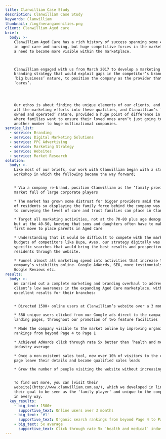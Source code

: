 ```yaml
---
title: Clanwilliam Case Study
description: Clanwilliam Case Study
keywords: Clanwilliam
thumbnail: /img/nerangamenities.png
client: Clanwilliam Aged care
brief:
  body: >-
    Clanwilliam Aged Care has a rich history of success spanning some 40 years
    in aged care and nursing, but huge competitive forces in the market created
    a need to become more visible within the marketplace.

     

    Clanwilliam engaged with us from March 2017 to develop a marketing and
    branding strategy that would exploit gaps in the competitor’s branding and
    ‘big business’ nature, to position the company as the provider that truly
    ‘cares’.




    Our ethos is about finding the unique elements of our clients, and pouring
    all the marketing efforts into these qualities, and Clanwilliam’s ‘family
    owned and operated’ nature, provided a huge point of difference in a market
    where families want to ensure their loved ones aren’t just going to be
    another number to huge multinational companies.
service_list:
  - service: Branding
  - service: Digital Marketing Solutions
  - service: PPC Advertising
  - service: Marketing Strategy
  - service: Websites
  - service: Market Research
solution:
  body: >-
    Like most of our briefs, our work with Clanwilliam began with a strategy
    workshop in which the following became the way forward;


    * Via a company re-brand, position Clanwilliam as the ‘family provider’ in a
    market full of large corporate players

    * The market has grown some distrust for bigger providers amid the treatment
    of residents so displaying the family force behind the company was crucial
    to conveying the level of care and trust families can place in Clanwilliam

    * Target all marketing activities, not at the 70-80 plus age demographic,
    but at the 40-50, knowing that sons and daughters often have to make the
    first move to place parents in Aged Care

    * Understanding that it would be difficult to compete with the marketing
    budgets of competitors like Bupa, Aveo, our strategy digitally was to target
    specific searches that would bring the best results and prospective
    residents through the website.

    * Funnel almost all marketing spend into activities that increase the
    company’s visibility online. Google AdWords, SEO, more testimonials on
    Google Reviews etc.
results:
  body: >-
    We carried out a complete marketing and branding overhaul to address the
    client’s low awareness in the expanding Aged Care marketplace, with
    excellent results for their branches:


    * Directed 1500+ online users at Clanwilliam’s website over a 3 month period

    * 580 unique users clicked from our Google ads direct to the campaign
    landing pages, throughout our promotion of two feature facilities

    * Made the company visible to the market online by improving organic search
    rankings from beyond Page 4 to Page 1 

    * Achieved AdWords click through rate 5x better than ‘health and medical’
    industry average

    * Once a non-existent sales tool, now over 10% of visitors to the contact
    page leave their details and become qualified sales leads

    * Grew the number of people visiting the website without increasing $$$


    To find out more, you can [visit their
    website](http://www.clanwilliam.com.au/), which we developed in line with
    their goal to be seen as the 'family player' and unique to the competition
    in every way.
  key_results:
    - big_text: 1500+
      supportive_text: Online users over 3 months
    - big_text: '#1'
      supportive_text: Organic search rankings from beyond Page 4 to Page 1
    - big_text: 5x average
      supportive_text: Click through rate 5x ‘health and medical’ industry average
---
```


